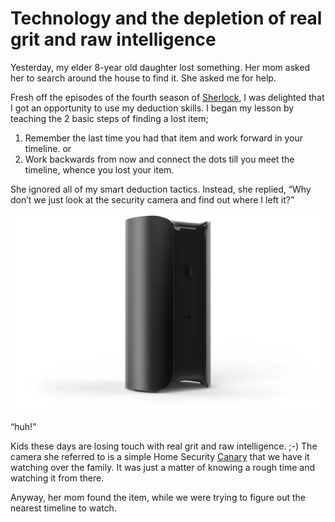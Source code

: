 # Technology and the depletion of real grit and raw intelligence

Yesterday, my elder 8-year old daughter lost something. Her mom asked her to search around the house to find it. She asked me for help.

Fresh off the episodes of the fourth season of [Sherlock](http://www.imdb.com/title/tt1475582/), I was delighted that I got an opportunity to use my deduction skills. I began my lesson by teaching the 2 basic steps of finding a lost item;

1. Remember the last time you had that item and work forward in your timeline. or
2. Work backwards from now and connect the dots till you meet the timeline, whence you lost your item.

She ignored all of my smart deduction tactics. Instead, she replied, “Why don’t we just look at the security camera and find out where I left it?”

![Canary](/static/img/2017/canary-camera.webp "Canary Security Camera")

“huh!”

Kids these days are losing touch with real grit and raw intelligence. ;-)
The camera she referred to is a simple Home Security [Canary](https://canary.is/) that we have it watching over the family. It was just a matter of knowing a rough time and watching it from there.

Anyway, her mom found the item, while we were trying to figure out the nearest timeline to watch.
